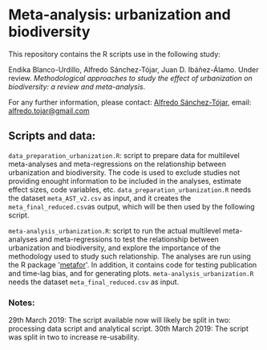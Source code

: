 # Meta-analysis: urbanization and biodiversity

This repository contains the R scripts use in the following study:

Endika Blanco-Urdillo, Alfredo Sánchez-Tójar, Juan D. Ibáñez-Álamo. Under review. *Methodological approaches to study the effect of urbanization on biodiversity: a review and meta-analysis*.

For any further information, please contact: [Alfredo Sánchez-Tójar](https://scholar.google.co.uk/citations?hl=en&user=Sh-Rjq8AAAAJ&view_op=list_works&sortby=pubdate), email: alfredo.tojar@gmail.com

## Scripts and data:

`data_preparation_urbanization.R`: script to prepare data for multilevel meta-analyses and meta-regressions on the relationship between urbanization and biodiversity. The code is used to exclude studies not providing enought information to be included in the analyses, estimate effect sizes, code variables, etc. `data_preparation_urbanization.R` needs the dataset `meta_AST_v2.csv` as input, and it creates the `meta_final_reduced.csv`as output, which will be then used by the following script.

`meta-analysis_urbanization.R`: script to run the actual multilevel meta-analyses and meta-regressions to test the relationship between urbanization and biodiversity, and explore the importance of the methodology used to study such relationship. The analyses are run using the R package '[metafor](http://www.metafor-project.org/doku.php/metafor)'. In addition, it contains code for testing publication and time-lag bias, and for generating plots. `meta-analysis_urbanization.R` needs the dataset `meta_final_reduced.csv` as input. 

### Notes:

29th March 2019: The script available now will likely be split in two: processing data script and analytical script.
30th March 2019: The script was split in two to increase re-usability.
